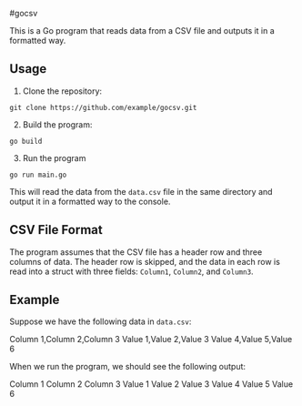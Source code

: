 #gocsv

This is a Go program that reads data from a CSV file and outputs it in a formatted way.

## Usage

1. Clone the repository:

```
git clone https://github.com/example/gocsv.git
```

2. Build the program:

```
go build
```
3. Run the program
```
go run main.go
```


This will read the data from the `data.csv` file in the same directory and output it in a formatted way to the console.

## CSV File Format

The program assumes that the CSV file has a header row and three columns of data. The header row is skipped, and the data in each row is read into a struct with three fields: `Column1`, `Column2`, and `Column3`.

## Example

Suppose we have the following data in `data.csv`:

Column 1,Column 2,Column 3
Value 1,Value 2,Value 3
Value 4,Value 5,Value 6


When we run the program, we should see the following output:

Column 1 Column 2 Column 3
Value 1 Value 2 Value 3
Value 4 Value 5 Value 6



